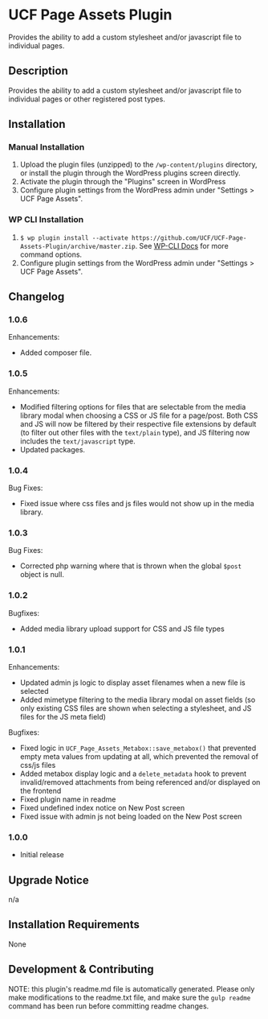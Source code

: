 # UCF Page Assets Plugin #

Provides the ability to add a custom stylesheet and/or javascript file to individual pages.


## Description ##

Provides the ability to add a custom stylesheet and/or javascript file to individual pages or other registered post types.


## Installation ##

### Manual Installation ###
1. Upload the plugin files (unzipped) to the `/wp-content/plugins` directory, or install the plugin through the WordPress plugins screen directly.
2. Activate the plugin through the "Plugins" screen in WordPress
3. Configure plugin settings from the WordPress admin under "Settings > UCF Page Assets".

### WP CLI Installation ###
1. `$ wp plugin install --activate https://github.com/UCF/UCF-Page-Assets-Plugin/archive/master.zip`.  See [WP-CLI Docs](http://wp-cli.org/commands/plugin/install/) for more command options.
2. Configure plugin settings from the WordPress admin under "Settings > UCF Page Assets".


## Changelog ##

### 1.0.6 ###
Enhancements:
* Added composer file.

### 1.0.5 ###
Enhancements:
* Modified filtering options for files that are selectable from the media library modal when choosing a CSS or JS file for a page/post.  Both CSS and JS will now be filtered by their respective file extensions by default (to filter out other files with the `text/plain` type), and JS filtering now includes the `text/javascript` type.
* Updated packages.

### 1.0.4 ###
Bug Fixes:
* Fixed issue where css files and js files would not show up in the media library.

### 1.0.3 ###
Bug Fixes:
* Corrected php warning where that is thrown when the global `$post` object is null.

### 1.0.2 ###
Bugfixes:
* Added media library upload support for CSS and JS file types

### 1.0.1 ###
Enhancements:
* Updated admin js logic to display asset filenames when a new file is selected
* Added mimetype filtering to the media library modal on asset fields (so only existing CSS files are shown when selecting a stylesheet, and JS files for the JS meta field)

Bugfixes:
* Fixed logic in `UCF_Page_Assets_Metabox::save_metabox()` that prevented empty meta values from updating at all, which prevented the removal of css/js files
* Added metabox display logic and a `delete_metadata` hook to prevent invalid/removed attachments from being referenced and/or displayed on the frontend
* Fixed plugin name in readme
* Fixed undefined index notice on New Post screen
* Fixed issue with admin js not being loaded on the New Post screen

### 1.0.0 ###
* Initial release


## Upgrade Notice ##

n/a


## Installation Requirements ##

None


## Development & Contributing ##

NOTE: this plugin's readme.md file is automatically generated.  Please only make modifications to the readme.txt file, and make sure the `gulp readme` command has been run before committing readme changes.
